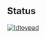 ## Status

[![ldtoypad](https://catalog.flipperzero.one/application/ldtoypad/widget)](https://catalog.flipperzero.one/application/ldtoypad/page)